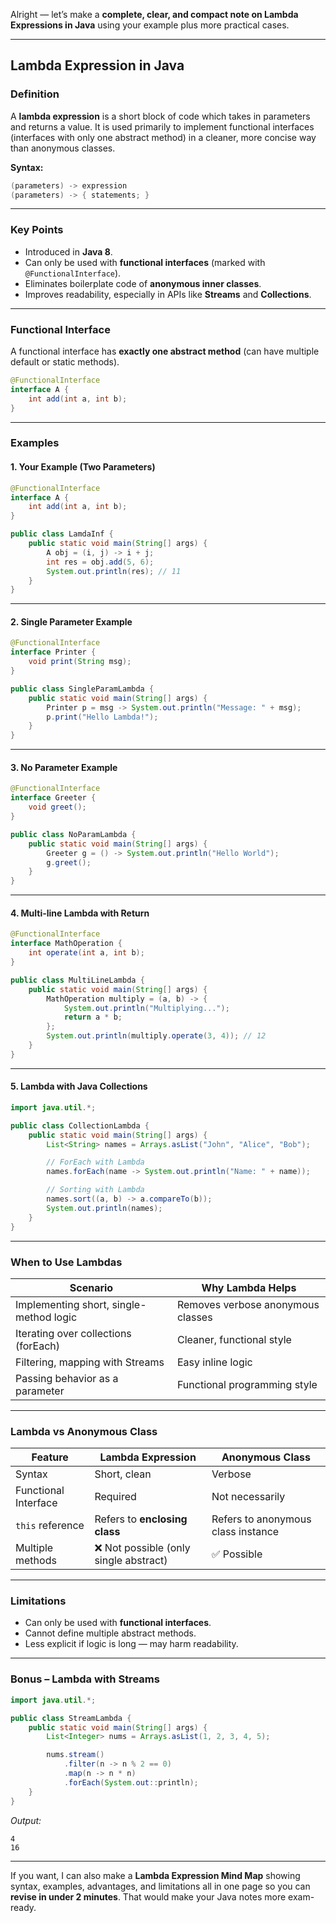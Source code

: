 Alright — let’s make a **complete, clear, and compact note on Lambda Expressions in Java** using your example plus more practical cases.

---

## **Lambda Expression in Java**

### **Definition**

A **lambda expression** is a short block of code which takes in parameters and returns a value. It is used primarily to implement functional interfaces (interfaces with only one abstract method) in a cleaner, more concise way than anonymous classes.

**Syntax:**

```java
(parameters) -> expression
(parameters) -> { statements; }
```

---

### **Key Points**

* Introduced in **Java 8**.
* Can only be used with **functional interfaces** (marked with `@FunctionalInterface`).
* Eliminates boilerplate code of **anonymous inner classes**.
* Improves readability, especially in APIs like **Streams** and **Collections**.

---

### **Functional Interface**

A functional interface has **exactly one abstract method** (can have multiple default or static methods).

```java
@FunctionalInterface
interface A {
    int add(int a, int b);
}
```

---

### **Examples**

#### 1. Your Example (Two Parameters)

```java
@FunctionalInterface
interface A {
    int add(int a, int b);
}

public class LamdaInf {
    public static void main(String[] args) {
        A obj = (i, j) -> i + j;
        int res = obj.add(5, 6);
        System.out.println(res); // 11
    }
}
```

---

#### 2. Single Parameter Example

```java
@FunctionalInterface
interface Printer {
    void print(String msg);
}

public class SingleParamLambda {
    public static void main(String[] args) {
        Printer p = msg -> System.out.println("Message: " + msg);
        p.print("Hello Lambda!");
    }
}
```

---

#### 3. No Parameter Example

```java
@FunctionalInterface
interface Greeter {
    void greet();
}

public class NoParamLambda {
    public static void main(String[] args) {
        Greeter g = () -> System.out.println("Hello World");
        g.greet();
    }
}
```

---

#### 4. Multi-line Lambda with Return

```java
@FunctionalInterface
interface MathOperation {
    int operate(int a, int b);
}

public class MultiLineLambda {
    public static void main(String[] args) {
        MathOperation multiply = (a, b) -> {
            System.out.println("Multiplying...");
            return a * b;
        };
        System.out.println(multiply.operate(3, 4)); // 12
    }
}
```

---

#### 5. Lambda with Java Collections

```java
import java.util.*;

public class CollectionLambda {
    public static void main(String[] args) {
        List<String> names = Arrays.asList("John", "Alice", "Bob");

        // ForEach with Lambda
        names.forEach(name -> System.out.println("Name: " + name));

        // Sorting with Lambda
        names.sort((a, b) -> a.compareTo(b));
        System.out.println(names);
    }
}
```

---

### **When to Use Lambdas**

| **Scenario**                            | **Why Lambda Helps**              |
| --------------------------------------- | --------------------------------- |
| Implementing short, single-method logic | Removes verbose anonymous classes |
| Iterating over collections (forEach)    | Cleaner, functional style         |
| Filtering, mapping with Streams         | Easy inline logic                 |
| Passing behavior as a parameter         | Functional programming style      |

---

### **Lambda vs Anonymous Class**

| Feature              | Lambda Expression                     | Anonymous Class                    |
| -------------------- | ------------------------------------- | ---------------------------------- |
| Syntax               | Short, clean                          | Verbose                            |
| Functional Interface | Required                              | Not necessarily                    |
| `this` reference     | Refers to **enclosing class**         | Refers to anonymous class instance |
| Multiple methods     | ❌ Not possible (only single abstract) | ✅ Possible                         |

---

### **Limitations**

* Can only be used with **functional interfaces**.
* Cannot define multiple abstract methods.
* Less explicit if logic is long — may harm readability.

---

### **Bonus – Lambda with Streams**

```java
import java.util.*;

public class StreamLambda {
    public static void main(String[] args) {
        List<Integer> nums = Arrays.asList(1, 2, 3, 4, 5);

        nums.stream()
            .filter(n -> n % 2 == 0)
            .map(n -> n * n)
            .forEach(System.out::println);
    }
}
```

*Output:*

```
4
16
```

---

If you want, I can also make a **Lambda Expression Mind Map** showing syntax, examples, advantages, and limitations all in one page so you can **revise in under 2 minutes**. That would make your Java notes more exam-ready.
